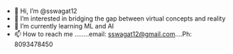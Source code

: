 - 👋 Hi, I’m @sswagat12
- 👀 I’m interested in bridging the gap between virtual concepts and reality
- 🌱 I’m currently learning ML and AI
- 📫 How to reach me ........email: sswagat12@gmail.com....Ph: 8093478450

<!---
sswagat12/sswagat12 is a ✨ special ✨ repository because its `README.md` (this file) appears on your GitHub profile.
You can click the Preview link to take a look at your changes.
--->
